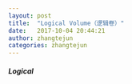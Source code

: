 ```yaml
---
layout: post
title:  "Logical Volume（逻辑卷）"
date:   2017-10-04 20:44:21
author: zhangtejun
categories: zhangtejun
---
```

##### Logical
